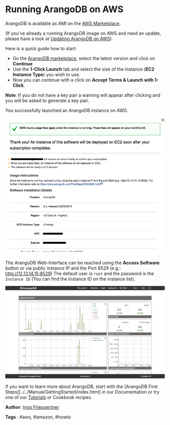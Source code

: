 Running ArangoDB on AWS
=======================

ArangoDB is available as AMI on the [AWS Marketplace][1].

(If you've already a running ArangoDB image on AWS and need an update, please have a look at [Updating ArangoDB on AWS](AwsUpdate.md)).

Here is a quick guide how to start:

* Go the [ArangoDB marketplace][2], select the latest version and click on **Continue**
* Use the **1-Click Launch** tab and select the size of the instance (**EC2 Instance Type**) you wish to use.
* Now you can continue with a click on **Accept Terms & Launch with 1-Click**.

**Note**: If you do not have a key pair a warning will appear after clicking and you will be asked to generate a key pair.

You successfully launched an ArangoDB instance on AWS.

![Launch ArangoDB](../assets/RunningOnAWS/launch.png)

The ArangoDB Web-Interface can be reached using the **Access Software** button or via public instance IP and the Port 8529 (e.g.: http://12.13.14.15:8529)
The default user is `root` and the password is the `Instance ID` (You can find the Instance ID on the instance list).

![Web Interface](../assets/RunningOnAWS/webInterface.png)

If you want to learn more about ArangoDB, start with the [ArangoDB First Steps][../../Manual/GettingStarted/index.html] in our Documentation or try one of our [Tutorials][5] or Cookbook recipes.

**Author**: [Ingo Friepoertner](https://github.com/ifcologne)

**Tags** : #aws, #amazon, #howto

[1]: https://aws.amazon.com
[2]: https://aws.amazon.com/marketplace/search/results/ref=dtl_navgno_search_box?page=1&searchTerms=arangodb
[3]: https://aws.amazon.com/marketplace/library
[5]: https://www.arangodb.com/tutorials/
